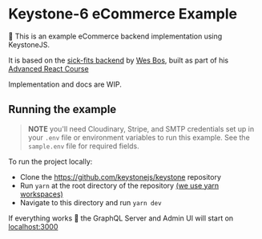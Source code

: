 # Keystone-6 eCommerce Example

👋 This is an example eCommerce backend implementation using KeystoneJS.

It is based on the [sick-fits backend](https://github.com/wesbos/advanced-react-rerecord) by [Wes Bos](https://twitter.com/wesbos), built as part of his [Advanced React Course](http://advancedreact.com)

Implementation and docs are WIP.

## Running the example

> **NOTE** you'll need Cloudinary, Stripe, and SMTP credentials set up in your `.env` file or environment variables to run this example. See the `sample.env` file for required fields.

To run the project locally:

- Clone the <https://github.com/keystonejs/keystone> repository
- Run `yarn` at the root directory of the repository [(we use yarn workspaces)](https://classic.yarnpkg.com/lang/en/docs/workspaces/)
- Navigate to this directory and run `yarn dev`

If everything works 🤞 the GraphQL Server and Admin UI will start on [localhost:3000](http://localhost:3000)
